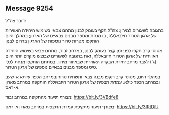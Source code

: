 ## Message 9254

דובר צה"ל:

בתגובה לשיגורים למירון: צה"ל תקף בעומק לבנון מתחם צבאי בשימוש היחידה האווירית של ארגון הטרור חיזבאללה, בו מנחת ומספר מבנים צבאיים של הארגון; במהלך היום הותקפו מטרות טרור נוספות של הארגון בדרום לבנון

מטוסי קרב תקפו לפני זמן קצר בעומק לבנון, במרחב זבוד, מתחם צבאי בשימוש היחידה האווירית של ארגון הטרור חיזבאללה, זאת בתגובה לשיגורים שבוצעו מוקדם יותר היום (ג') לעבר מרחב יחידת הבקרה האווירית שבאיזור מירון.
במתחם הותקפו מנחת לכלי טיס ומספר מבנים צבאיים נוספים של ארגון הטרור. 

במהלך היום, מטוסי קרב תקפו מבנה צבאי ותשתית טרור במרחב הכפר עייתא א-שעב ובמרחב הכפר כילא. עמדת תצפית של ארגון הטרור חיזבאללה הותקפה במרחב מארון א-ראס.

מצורף תיעוד מהתקיפה במרחב זבוד: https://bit.ly/3VBdfe8

מצורף תיעוד מתקיפת עמדת התצפית במרחב מארון א-ראס: https://bit.ly/3IRtDiU

